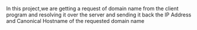 In this project,we are getting a request of domain name from the client program and resolving it over the server and sending it back the IP Address and Canonical Hostname of the requested domain name
